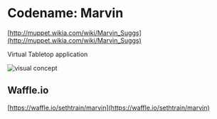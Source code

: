 Codename: Marvin
================

[http://muppet.wikia.com/wiki/Marvin_Suggs](http://muppet.wikia.com/wiki/Marvin_Suggs)

Virtual Tabletop application

![visual concept](https://raw.githubusercontent.com/sethtrain/marvin/master/design/concept.png?token=AAAD_eieAUgdC3QoRBJ048GJytQa6Llzks5XP8-AwA%3D%3D)

Waffle.io
---------
[https://waffle.io/sethtrain/marvin](https://waffle.io/sethtrain/marvin)
